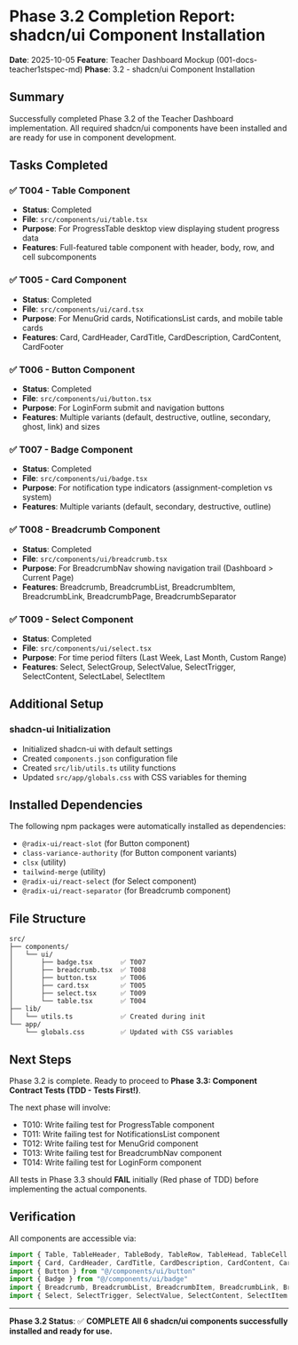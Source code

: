 # Phase 3.2 Completion Report: shadcn/ui Component Installation

**Date**: 2025-10-05
**Feature**: Teacher Dashboard Mockup (001-docs-teacher1stspec-md)
**Phase**: 3.2 - shadcn/ui Component Installation

## Summary

Successfully completed Phase 3.2 of the Teacher Dashboard implementation. All required shadcn/ui components have been installed and are ready for use in component development.

## Tasks Completed

### ✅ T004 - Table Component
- **Status**: Completed
- **File**: `src/components/ui/table.tsx`
- **Purpose**: For ProgressTable desktop view displaying student progress data
- **Features**: Full-featured table component with header, body, row, and cell subcomponents

### ✅ T005 - Card Component
- **Status**: Completed
- **File**: `src/components/ui/card.tsx`
- **Purpose**: For MenuGrid cards, NotificationsList cards, and mobile table cards
- **Features**: Card, CardHeader, CardTitle, CardDescription, CardContent, CardFooter

### ✅ T006 - Button Component
- **Status**: Completed
- **File**: `src/components/ui/button.tsx`
- **Purpose**: For LoginForm submit and navigation buttons
- **Features**: Multiple variants (default, destructive, outline, secondary, ghost, link) and sizes

### ✅ T007 - Badge Component
- **Status**: Completed
- **File**: `src/components/ui/badge.tsx`
- **Purpose**: For notification type indicators (assignment-completion vs system)
- **Features**: Multiple variants (default, secondary, destructive, outline)

### ✅ T008 - Breadcrumb Component
- **Status**: Completed
- **File**: `src/components/ui/breadcrumb.tsx`
- **Purpose**: For BreadcrumbNav showing navigation trail (Dashboard > Current Page)
- **Features**: Breadcrumb, BreadcrumbList, BreadcrumbItem, BreadcrumbLink, BreadcrumbPage, BreadcrumbSeparator

### ✅ T009 - Select Component
- **Status**: Completed
- **File**: `src/components/ui/select.tsx`
- **Purpose**: For time period filters (Last Week, Last Month, Custom Range)
- **Features**: Select, SelectGroup, SelectValue, SelectTrigger, SelectContent, SelectLabel, SelectItem

## Additional Setup

### shadcn-ui Initialization
- Initialized shadcn-ui with default settings
- Created `components.json` configuration file
- Created `src/lib/utils.ts` utility functions
- Updated `src/app/globals.css` with CSS variables for theming

## Installed Dependencies

The following npm packages were automatically installed as dependencies:

- `@radix-ui/react-slot` (for Button component)
- `class-variance-authority` (for Button component variants)
- `clsx` (utility)
- `tailwind-merge` (utility)
- `@radix-ui/react-select` (for Select component)
- `@radix-ui/react-separator` (for Breadcrumb component)

## File Structure

```
src/
├── components/
│   └── ui/
│       ├── badge.tsx       ✅ T007
│       ├── breadcrumb.tsx  ✅ T008
│       ├── button.tsx      ✅ T006
│       ├── card.tsx        ✅ T005
│       ├── select.tsx      ✅ T009
│       └── table.tsx       ✅ T004
├── lib/
│   └── utils.ts            ✅ Created during init
└── app/
    └── globals.css         ✅ Updated with CSS variables
```

## Next Steps

Phase 3.2 is complete. Ready to proceed to **Phase 3.3: Component Contract Tests (TDD - Tests First!)**.

The next phase will involve:
- T010: Write failing test for ProgressTable component
- T011: Write failing test for NotificationsList component
- T012: Write failing test for MenuGrid component
- T013: Write failing test for BreadcrumbNav component
- T014: Write failing test for LoginForm component

All tests in Phase 3.3 should **FAIL** initially (Red phase of TDD) before implementing the actual components.

## Verification

All components are accessible via:
```typescript
import { Table, TableHeader, TableBody, TableRow, TableHead, TableCell } from "@/components/ui/table"
import { Card, CardHeader, CardTitle, CardDescription, CardContent, CardFooter } from "@/components/ui/card"
import { Button } from "@/components/ui/button"
import { Badge } from "@/components/ui/badge"
import { Breadcrumb, BreadcrumbList, BreadcrumbItem, BreadcrumbLink, BreadcrumbPage, BreadcrumbSeparator } from "@/components/ui/breadcrumb"
import { Select, SelectTrigger, SelectValue, SelectContent, SelectItem } from "@/components/ui/select"
```

---

**Phase 3.2 Status**: ✅ **COMPLETE**
**All 6 shadcn/ui components successfully installed and ready for use.**
